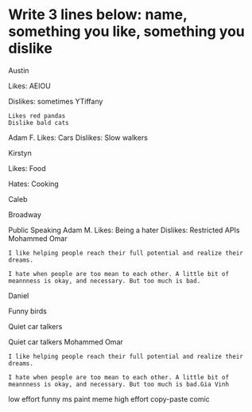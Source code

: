 # Write 3 lines below: name, something you like, something you dislike
Austin

Likes: AEIOU

Dislikes: sometimes YTiffany

    Likes red pandas
    Dislike bald cats
Adam F.
Likes: Cars
Dislikes: Slow walkers

Kirstyn

Likes: Food

Hates: Cooking

Caleb

Broadway

Public Speaking
Adam M.
Likes: Being a hater
Dislikes: Restricted APIs
Mohammed Omar

    I like helping people reach their full potential and realize their dreams.
    
    I hate when people are too mean to each other. A little bit of meannness is okay, and necessary. But too much is bad.
Daniel

Funny birds

Quiet car talkers

Quiet car talkers
Mohammed Omar

    I like helping people reach their full potential and realize their dreams.
    
    I hate when people are too mean to each other. A little bit of meannness is okay, and necessary. But too much is bad.Gia Vinh
low effort funny ms paint meme
high effort copy-paste comic